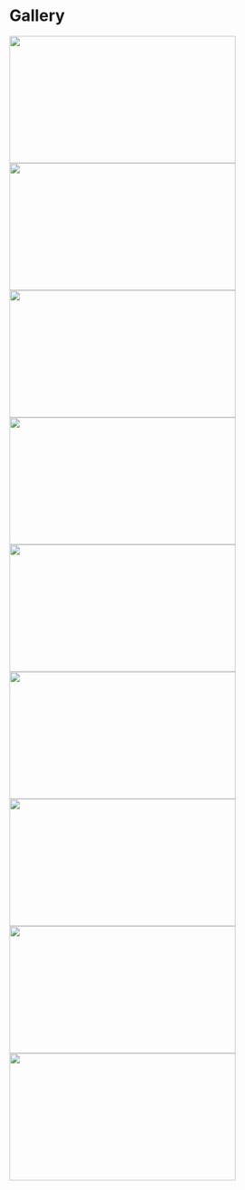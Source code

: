 # Gallery

<img src="https://github.com/ACES-GNDEC/EVENTS/blob/main/20190927_164041-1.jpg" width="400" height="225"> <img src="https://github.com/ACES-GNDEC/EVENTS/blob/main/20190927_165826-1.jpg" width="400" height="225">
<img src="https://github.com/ACES-GNDEC/EVENTS/blob/main/20190928_100342.jpg" width="400" height="225"> <img src="https://github.com/ACES-GNDEC/EVENTS/blob/main/IMG-20190929-WA0013.jpg" width="400" height="225">
<img src="https://github.com/ACES-GNDEC/EVENTS/blob/main/IMG_0086.JPG" width="400" height="225"> <img src="https://github.com/ACES-GNDEC/EVENTS/blob/main/IMG_5340.JPG" width="400" height="225"> 
<img src="https://github.com/ACES-GNDEC/EVENTS/blob/main/IMG_8570.JPG" width="400" height="225"> <img src="https://github.com/ACES-GNDEC/EVENTS/blob/main/P1010168.JPG.jpg" width="400" height="225"> 
<img src="https://github.com/ACES-GNDEC/EVENTS/blob/main/P1010366.JPG.jpg" width="400" height="225">
  




